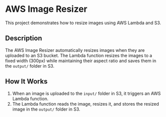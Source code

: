 # AWS Image Resizer

This project demonstrates how to resize images using AWS Lambda and S3.

## Description

The AWS Image Resizer automatically resizes images when they are uploaded to an S3 bucket. The Lambda function resizes the images to a fixed width (300px) while maintaining their aspect ratio and saves them in the `output/` folder in S3.

## How It Works

1. When an image is uploaded to the `input/` folder in S3, it triggers an AWS Lambda function.
2. The Lambda function reads the image, resizes it, and stores the resized image in the `output/` folder in S3.
